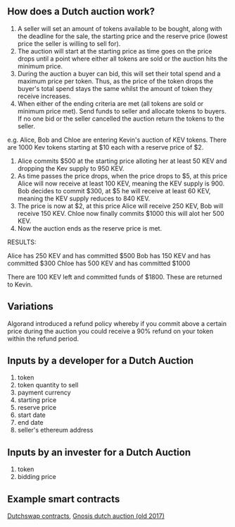 ## How does a Dutch auction work?

1. A seller will set an amount of tokens available to be bought, along with the deadline for the sale, the starting price and the reserve price (lowest price the seller is willing to sell for).
2. The auction will start at the starting price as time goes on the price drops until a point where either all tokens are sold or the auction hits the minimum price.
3. During the auction a buyer can bid, this will set their total spend and a maximum price per token. Thus, as the price of the token drops the buyer's total spend stays the same whilst the amount of token they receive increases.
4. When either of the ending criteria are met (all tokens are sold or minimum price met). Send funds to seller and allocate tokens to buyers. If no one bid or the seller cancelled the auction return the tokens to the seller.

e.g. Alice, Bob and Chloe are entering Kevin's auction of KEV tokens.
There are 1000 Kev tokens starting at $10 each with a reserve price of $2.
1. Alice commits $500 at the starting price alloting her at least 50 KEV and dropping the Kev supply to 950 KEV.
2. As time passes the price drops, when the price drops to $5, at this price Alice will now receive at least 100 KEV, meaning the KEV supply is 900.
Bob decides to commit $300, at $5 he will receive at least 60 KEV, meaning the KEV supply reduces to 840 KEV.
3. The price is now at $2, at this price Alice will receive 250 KEV, Bob will receive 150 KEV. Chloe now finally commits $1000 this will alot her 500 KEV.
4. Now the auction ends as the reserve price is met.

RESULTS:

Alice has 250 KEV and has committed $500
Bob has 150 KEV and has committed $300
Chloe has 500 KEV and has committed $1000

There are 100 KEV left and committed funds of $1800. These are returned to Kevin.

## Variations

Algorand introduced a refund policy whereby if you commit above a certain price during the auction you could receive a 90% refund on your token within the refund period.

## Inputs by a developer for a Dutch Auction

1. token
2. token quantity to sell
3. payment currency
4. starting price
5. reserve price
6. start date 
7. end date
8. seller's ethereum address

## Inputs by an invester for a Dutch Auction

1. token
2. bidding price

## Example smart contracts

[Dutchswap contracts](https://github.com/deepyr/DutchSwap/tree/master/contracts),
[Gnosis dutch auction (old 2017)](https://github.com/maurelian/dutch-auction/tree/master/contracts)

